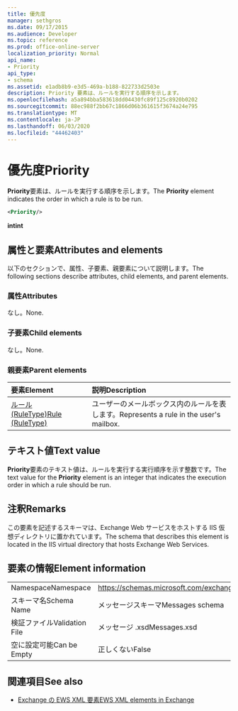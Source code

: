 ```yaml
---
title: 優先度
manager: sethgros
ms.date: 09/17/2015
ms.audience: Developer
ms.topic: reference
ms.prod: office-online-server
localization_priority: Normal
api_name:
- Priority
api_type:
- schema
ms.assetid: e1adb8b9-e3d5-469a-b188-822733d2503e
description: Priority 要素は、ルールを実行する順序を示します。
ms.openlocfilehash: a5a894bba583618dd04430fc89f125c8920b0202
ms.sourcegitcommit: 88ec988f2bb67c1866d06b361615f3674a24e795
ms.translationtype: MT
ms.contentlocale: ja-JP
ms.lasthandoff: 06/03/2020
ms.locfileid: "44462403"
---
```

# <a name="priority"></a><span data-ttu-id="856de-103">優先度</span><span class="sxs-lookup"><span data-stu-id="856de-103">Priority</span></span>

<span data-ttu-id="856de-104">**Priority**要素は、ルールを実行する順序を示します。</span><span class="sxs-lookup"><span data-stu-id="856de-104">The **Priority** element indicates the order in which a rule is to be run.</span></span> 
  
```XML
<Priority/>
```

 <span data-ttu-id="856de-105">**int**</span><span class="sxs-lookup"><span data-stu-id="856de-105">**int**</span></span>
## <a name="attributes-and-elements"></a><span data-ttu-id="856de-106">属性と要素</span><span class="sxs-lookup"><span data-stu-id="856de-106">Attributes and elements</span></span>

<span data-ttu-id="856de-107">以下のセクションで、属性、子要素、親要素について説明します。</span><span class="sxs-lookup"><span data-stu-id="856de-107">The following sections describe attributes, child elements, and parent elements.</span></span>
  
### <a name="attributes"></a><span data-ttu-id="856de-108">属性</span><span class="sxs-lookup"><span data-stu-id="856de-108">Attributes</span></span>

<span data-ttu-id="856de-109">なし。</span><span class="sxs-lookup"><span data-stu-id="856de-109">None.</span></span>
  
### <a name="child-elements"></a><span data-ttu-id="856de-110">子要素</span><span class="sxs-lookup"><span data-stu-id="856de-110">Child elements</span></span>

<span data-ttu-id="856de-111">なし。</span><span class="sxs-lookup"><span data-stu-id="856de-111">None.</span></span>
  
### <a name="parent-elements"></a><span data-ttu-id="856de-112">親要素</span><span class="sxs-lookup"><span data-stu-id="856de-112">Parent elements</span></span>

|<span data-ttu-id="856de-113">**要素**</span><span class="sxs-lookup"><span data-stu-id="856de-113">**Element**</span></span>|<span data-ttu-id="856de-114">**説明**</span><span class="sxs-lookup"><span data-stu-id="856de-114">**Description**</span></span>|
|:-----|:-----|
|[<span data-ttu-id="856de-115">ルール (RuleType)</span><span class="sxs-lookup"><span data-stu-id="856de-115">Rule (RuleType)</span></span>](rule-ruletype.md) <br/> |<span data-ttu-id="856de-116">ユーザーのメールボックス内のルールを表します。</span><span class="sxs-lookup"><span data-stu-id="856de-116">Represents a rule in the user's mailbox.</span></span>  <br/> |
   
## <a name="text-value"></a><span data-ttu-id="856de-117">テキスト値</span><span class="sxs-lookup"><span data-stu-id="856de-117">Text value</span></span>

<span data-ttu-id="856de-118">**Priority**要素のテキスト値は、ルールを実行する実行順序を示す整数です。</span><span class="sxs-lookup"><span data-stu-id="856de-118">The text value for the **Priority** element is an integer that indicates the execution order in which a rule should be run.</span></span> 
  
## <a name="remarks"></a><span data-ttu-id="856de-119">注釈</span><span class="sxs-lookup"><span data-stu-id="856de-119">Remarks</span></span>

<span data-ttu-id="856de-120">この要素を記述するスキーマは、Exchange Web サービスをホストする IIS 仮想ディレクトリに置かれています。</span><span class="sxs-lookup"><span data-stu-id="856de-120">The schema that describes this element is located in the IIS virtual directory that hosts Exchange Web Services.</span></span>
  
## <a name="element-information"></a><span data-ttu-id="856de-121">要素の情報</span><span class="sxs-lookup"><span data-stu-id="856de-121">Element information</span></span>

|||
|:-----|:-----|
|<span data-ttu-id="856de-122">Namespace</span><span class="sxs-lookup"><span data-stu-id="856de-122">Namespace</span></span>  <br/> |https://schemas.microsoft.com/exchange/services/2006/messages  <br/> |
|<span data-ttu-id="856de-123">スキーマ名</span><span class="sxs-lookup"><span data-stu-id="856de-123">Schema Name</span></span>  <br/> |<span data-ttu-id="856de-124">メッセージスキーマ</span><span class="sxs-lookup"><span data-stu-id="856de-124">Messages schema</span></span>  <br/> |
|<span data-ttu-id="856de-125">検証ファイル</span><span class="sxs-lookup"><span data-stu-id="856de-125">Validation File</span></span>  <br/> |<span data-ttu-id="856de-126">メッセージ .xsd</span><span class="sxs-lookup"><span data-stu-id="856de-126">Messages.xsd</span></span>  <br/> |
|<span data-ttu-id="856de-127">空に設定可能</span><span class="sxs-lookup"><span data-stu-id="856de-127">Can be Empty</span></span>  <br/> |<span data-ttu-id="856de-128">正しくない</span><span class="sxs-lookup"><span data-stu-id="856de-128">False</span></span>  <br/> |
   
## <a name="see-also"></a><span data-ttu-id="856de-129">関連項目</span><span class="sxs-lookup"><span data-stu-id="856de-129">See also</span></span>



- [<span data-ttu-id="856de-130">Exchange の EWS XML 要素</span><span class="sxs-lookup"><span data-stu-id="856de-130">EWS XML elements in Exchange</span></span>](ews-xml-elements-in-exchange.md)

